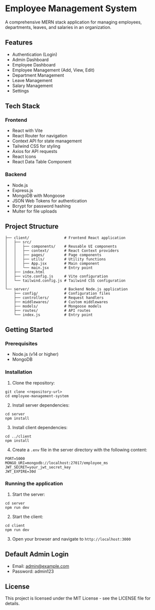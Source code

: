 # Employee Management System

A comprehensive MERN stack application for managing employees, departments, leaves, and salaries in an organization.

## Features

- Authentication (Login)
- Admin Dashboard
- Employee Dashboard
- Employee Management (Add, View, Edit)
- Department Management
- Leave Management
- Salary Management
- Settings

## Tech Stack

### Frontend
- React with Vite
- React Router for navigation
- Context API for state management
- Tailwind CSS for styling
- Axios for API requests
- React Icons
- React Data Table Component

### Backend
- Node.js
- Express.js
- MongoDB with Mongoose
- JSON Web Tokens for authentication
- Bcrypt for password hashing
- Multer for file uploads

## Project Structure

```
├── client/                # Frontend React application
│   ├── src/
│   │   ├── components/    # Reusable UI components
│   │   ├── context/       # React Context providers
│   │   ├── pages/         # Page components
│   │   ├── utils/         # Utility functions
│   │   ├── App.jsx        # Main component
│   │   └── main.jsx       # Entry point
│   ├── index.html
│   ├── vite.config.js     # Vite configuration
│   └── tailwind.config.js # Tailwind CSS configuration
│
└── server/                # Backend Node.js application
    ├── config/            # Configuration files
    ├── controllers/       # Request handlers
    ├── middlewares/       # Custom middlewares
    ├── models/            # Mongoose models
    ├── routes/            # API routes
    └── index.js           # Entry point
```

## Getting Started

### Prerequisites
- Node.js (v14 or higher)
- MongoDB

### Installation

1. Clone the repository:
```
git clone <repository-url>
cd employee-management-system
```

2. Install server dependencies:
```
cd server
npm install
```

3. Install client dependencies:
```
cd ../client
npm install
```

4. Create a `.env` file in the server directory with the following content:
```
PORT=5000
MONGO_URI=mongodb://localhost:27017/employee_ms
JWT_SECRET=your_jwt_secret_key
JWT_EXPIRE=30d
```

### Running the application

1. Start the server:
```
cd server
npm run dev
```

2. Start the client:
```
cd client
npm run dev
```

3. Open your browser and navigate to `http://localhost:3000`

## Default Admin Login

- Email: admin@example.com
- Password: admin123

## License

This project is licensed under the MIT License - see the LICENSE file for details. 